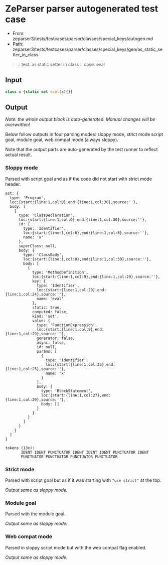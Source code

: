 # ZeParser parser autogenerated test case

- From: zeparser3/tests/testcases/parser/classes/special_keys/autogen.md
- Path: zeparser3/tests/testcases/parser/classes/special_keys/gen/as_static_setter_in_class

> :: test: as static setter in class
> :: case: eval

## Input


`````js
class x {static set eval(x){}}
`````

## Output

_Note: the whole output block is auto-generated. Manual changes will be overwritten!_

Below follow outputs in four parsing modes: sloppy mode, strict mode script goal, module goal, web compat mode (always sloppy).

Note that the output parts are auto-generated by the test runner to reflect actual result.

### Sloppy mode

Parsed with script goal and as if the code did not start with strict mode header.

`````
ast: {
  type: 'Program',
  loc:{start:{line:1,col:0},end:{line:1,col:30},source:''},
  body: [
    {
      type: 'ClassDeclaration',
      loc:{start:{line:1,col:0},end:{line:1,col:30},source:''},
      id: {
        type: 'Identifier',
        loc:{start:{line:1,col:6},end:{line:1,col:6},source:''},
        name: 'x'
      },
      superClass: null,
      body: {
        type: 'ClassBody',
        loc:{start:{line:1,col:8},end:{line:1,col:30},source:''},
        body: [
          {
            type: 'MethodDefinition',
            loc:{start:{line:1,col:9},end:{line:1,col:29},source:''},
            key: {
              type: 'Identifier',
              loc:{start:{line:1,col:20},end:{line:1,col:24},source:''},
              name: 'eval'
            },
            static: true,
            computed: false,
            kind: 'set',
            value: {
              type: 'FunctionExpression',
              loc:{start:{line:1,col:9},end:{line:1,col:29},source:''},
              generator: false,
              async: false,
              id: null,
              params: [
                {
                  type: 'Identifier',
                  loc:{start:{line:1,col:25},end:{line:1,col:25},source:''},
                  name: 'x'
                }
              ],
              body: {
                type: 'BlockStatement',
                loc:{start:{line:1,col:27},end:{line:1,col:29},source:''},
                body: []
              }
            }
          }
        ]
      }
    }
  ]
}

tokens (13x):
       IDENT IDENT PUNCTUATOR IDENT IDENT IDENT PUNCTUATOR IDENT
       PUNCTUATOR PUNCTUATOR PUNCTUATOR PUNCTUATOR
`````

### Strict mode

Parsed with script goal but as if it was starting with `"use strict"` at the top.

_Output same as sloppy mode._

### Module goal

Parsed with the module goal.

_Output same as sloppy mode._

### Web compat mode

Parsed in sloppy script mode but with the web compat flag enabled.

_Output same as sloppy mode._
